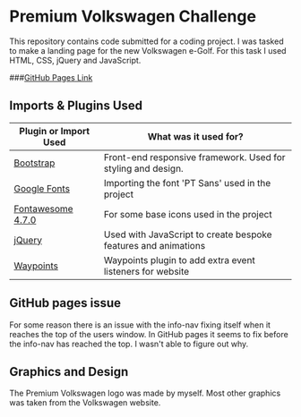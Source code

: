 # Premium Volkswagen Challenge

This repository contains code submitted for a coding project. I was tasked to make a landing page for the new Volkswagen e-Golf. For this task I used HTML, CSS, jQuery and JavaScript.

###[GitHub Pages Link](https://heyaero.github.io/premium-volkswagen-challenge/)

## Imports & Plugins Used

| Plugin or Import Used                                      | What was it used for?                                          |
| ---------------------------------------------------------- | -------------------------------------------------------------- |
| [Bootstrap](https://getbootstrap.com/)                     | Front-end responsive framework. Used for styling and design.   |
| [Google Fonts](https://fonts.google.com/)                  | Importing the font 'PT Sans' used in the project               |
| [Fontawesome 4.7.0](https://fontawesome.com/v4.7.0/icons/) | For some base icons used in the project                        |
| [jQuery](https://jquery.com/)                              | Used with JavaScript to create bespoke features and animations |
| [Waypoints](http://imakewebthings.com/waypoints/)          | Waypoints plugin to add extra event listeners for website      |

## GitHub pages issue

For some reason there is an issue with the info-nav fixing itself when it reaches the top of the users window. In GitHub pages it seems to fix before the info-nav has reached the top. I wasn't able to figure out why.

## Graphics and Design

The Premium Volkswagen logo was made by myself. Most other graphics was taken from the Volkswagen website.
